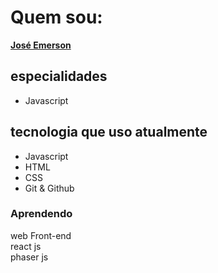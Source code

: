 # Quem sou:

[**José Emerson**](https://jemerson23.github.io/myPortfolio)


## especialidades

* Javascript

## tecnologia que uso atualmente

* Javascript
* HTML
* CSS
* Git & Github

### Aprendendo 
 web Front-end  
 react js  
 phaser js

